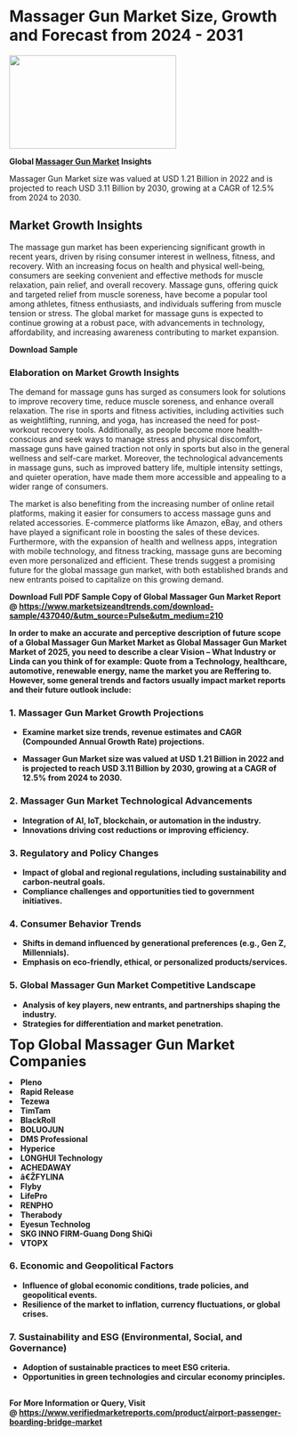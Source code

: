 <H1>Massager Gun Market Size, Growth and Forecast from 2024 - 2031</H1><img class="aligncenter size-medium wp-image-584254" src="https://thirdeyenews.in/wp-content/uploads/2024/09/Global-Market-Research-300x168.jpeg" alt="" width="300" height="168" /><p><strong>Global&nbsp;<a href="https://www.marketsizeandtrends.com/download-sample/437040/&amp;utm_source=Pulse&amp;utm_medium=210">Massager Gun Market</a> Insights</strong></p><p>Massager Gun Market size was valued at USD 1.21 Billion in 2022 and is projected to reach USD 3.11 Billion by 2030, growing at a CAGR of 12.5% from 2024 to 2030.</p><p><h2>Market Growth Insights</h2> <p>The massage gun market has been experiencing significant growth in recent years, driven by rising consumer interest in wellness, fitness, and recovery. With an increasing focus on health and physical well-being, consumers are seeking convenient and effective methods for muscle relaxation, pain relief, and overall recovery. Massage guns, offering quick and targeted relief from muscle soreness, have become a popular tool among athletes, fitness enthusiasts, and individuals suffering from muscle tension or stress. The global market for massage guns is expected to continue growing at a robust pace, with advancements in technology, affordability, and increasing awareness contributing to market expansion.</p> <p><strong>Download Sample</strong></p> <h3>Elaboration on Market Growth Insights</h3> <p>The demand for massage guns has surged as consumers look for solutions to improve recovery time, reduce muscle soreness, and enhance overall relaxation. The rise in sports and fitness activities, including activities such as weightlifting, running, and yoga, has increased the need for post-workout recovery tools. Additionally, as people become more health-conscious and seek ways to manage stress and physical discomfort, massage guns have gained traction not only in sports but also in the general wellness and self-care market. Moreover, the technological advancements in massage guns, such as improved battery life, multiple intensity settings, and quieter operation, have made them more accessible and appealing to a wider range of consumers. <p>The market is also benefiting from the increasing number of online retail platforms, making it easier for consumers to access massage guns and related accessories. E-commerce platforms like Amazon, eBay, and others have played a significant role in boosting the sales of these devices. Furthermore, with the expansion of health and wellness apps, integration with mobile technology, and fitness tracking, massage guns are becoming even more personalized and efficient. These trends suggest a promising future for the global massage gun market, with both established brands and new entrants poised to capitalize on this growing demand.</p> <p><strong></p><p><span class=""><strong>Download Full PDF Sample Copy of Global Massager Gun Market Report</strong> @ <a href="https://www.marketsizeandtrends.com/download-sample/437040/&amp;utm_source=Pulse&amp;utm_medium=210" target="_blank">https://www.marketsizeandtrends.com/download-sample/437040/&amp;utm_source=Pulse&amp;utm_medium=210</a></span></p><p>In order to make an accurate and perceptive description of future scope of a Global&nbsp;Massager Gun Market Market as Global&nbsp;Massager Gun Market Market of 2025, you need to describe a clear Vision &ndash; What Industry or Linda can you think of for example: Quote from a Technology, healthcare, automotive, renewable energy, name the market you are Reffering to. However, some general trends and factors usually impact market reports and their future outlook include:</p><h3>1.&nbsp;<strong>Massager Gun Market Growth Projections</strong></h3><ul><li>Examine market size trends, revenue estimates and CAGR (Compounded Annual Growth Rate) projections.</li><li><p>Massager Gun Market size was valued at USD 1.21 Billion in 2022 and is projected to reach USD 3.11 Billion by 2030, growing at a CAGR of 12.5% from 2024 to 2030.</p></li></ul><h3>2.&nbsp;<strong>Massager Gun Market Technological Advancements</strong></h3><ul><li>Integration of AI, IoT, blockchain, or automation in the industry.</li><li>Innovations driving cost reductions or improving efficiency.</li></ul><h3>3.&nbsp;<strong>Regulatory and Policy Changes</strong></h3><ul><li>Impact of global and regional regulations, including sustainability and carbon-neutral goals.</li><li>Compliance challenges and opportunities tied to government initiatives.</li></ul><h3>4.&nbsp;<strong>Consumer Behavior Trends</strong></h3><ul><li>Shifts in demand influenced by generational preferences (e.g., Gen Z, Millennials).</li><li>Emphasis on eco-friendly, ethical, or personalized products/services.</li></ul><h3>5.&nbsp;<strong>Global Massager Gun Market Competitive Landscape</strong></h3><ul><li>Analysis of key players, new entrants, and partnerships shaping the industry.</li><li>Strategies for differentiation and market penetration.</li></ul><p data-pm-slice="1 1 []"><span style="color: inherit; font-family: inherit; font-size: 25px;">Top Global Massager Gun Market Companies</span></p><div class="" data-test-id=""><p><li>Pleno</li><li> Rapid Release</li><li> Tezewa</li><li> TimTam</li><li> BlackRoll</li><li> BOLUOJUN</li><li> DMS Professional</li><li> Hyperice</li><li> LONGHUI Technology</li><li> ACHEDAWAY</li><li> â€ŽFYLINA</li><li> Flyby</li><li> LifePro</li><li> RENPHO</li><li> Therabody</li><li> Eyesun Technolog</li><li> SKG INNO FIRM-Guang Dong ShiQi</li><li> VTOPX</li></p></div><h3>6.&nbsp;<strong>Economic and Geopolitical Factors</strong></h3><ul><li>Influence of global economic conditions, trade policies, and geopolitical events.</li><li>Resilience of the market to inflation, currency fluctuations, or global crises.</li></ul><h3>7.&nbsp;<strong>Sustainability and ESG (Environmental, Social, and Governance)</strong></h3><ul><li>Adoption of sustainable practices to meet ESG criteria.</li><li>Opportunities in green technologies and circular economy principles.</li></ul><h2><strong style="font-size: 14px;">For More Information or Query, Visit @&nbsp;</strong><a style="background-color: #ffffff; font-size: 14px;" href="https://www.marketsizeandtrends.com/report/massager-gun-market/" target="_blank">https://www.verifiedmarketreports.com/product/airport-passenger-boarding-bridge-market</a></h2>
